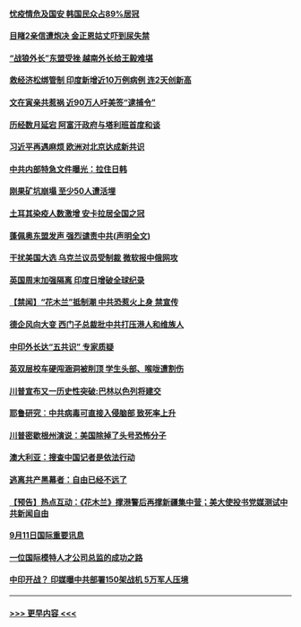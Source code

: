 #### [忧疫情危及国安 韩国民众占89%居冠](../pages/prog202/a102939127.md?t=09122002) 
#### [目睹2亲信遭炮决 金正恩姑丈吓到尿失禁](../pages/prog202/a102939112.md?t=09122002) 
#### [“战狼外长”东盟受挫 越南外长给王毅难堪](../pages/prog202/a102939071.md?t=09122002) 
#### [救经济松绑管制 印度新增近10万例病例 连2天创新高](../pages/prog202/a102939040.md?t=09122002) 
#### [文在寅亲共惹祸 近90万人吁美签“逮捕令”](../pages/prog202/a102939027.md?t=09122002) 
#### [历经数月延宕 阿富汗政府与塔利班首度和谈](../pages/prog202/a102938993.md?t=09122002) 
#### [习近平再遇麻烦 欧洲对北京达成新共识](../pages/prog202/a102938998.md?t=09122002) 
#### [中共内部特急文件曝光：拉住日韩](../pages/prog202/a102938956.md?t=09122002) 
#### [刚果矿坑崩塌 至少50人遭活埋](../pages/prog202/a102938935.md?t=09122002) 
#### [土耳其染疫人数激增 安卡拉居全国之冠](../pages/prog202/a102938924.md?t=09122002) 
#### [蓬佩奥东盟发声 强烈谴责中共(声明全文)](../pages/prog202/a102938916.md?t=09122002) 
#### [干扰美国大选 乌克兰议员受制裁 微软报中俄网攻](../pages/prog202/a102938525.md?t=09122002) 
#### [英国周末加强隔离 印度日增破全球纪录](../pages/prog202/a102938514.md?t=09122002) 
#### [【禁闻】“花木兰”抵制潮 中共恐惹火上身 禁宣传](../pages/prog202/a102938809.md?t=09122002) 
#### [德企风向大变 西门子总裁批中共打压港人和维族人](../pages/prog202/a102938719.md?t=09122002) 
#### [中印外长达“五共识” 专家质疑](../pages/prog202/a102938742.md?t=09122002) 
#### [英双层校车硬闯涵洞被削顶 学生头部、喉咙遭割伤](../pages/prog202/a102938423.md?t=09122002) 
#### [川普宣布又一历史性突破:巴林以色列将建交](../pages/prog202/a102938715.md?t=09122002) 
#### [耶鲁研究︰中共病毒可直接入侵脑部 致死率上升](../pages/prog202/a102938617.md?t=09122002) 
#### [川普密歇根州演说：美国除掉了头号恐怖分子](../pages/prog202/a102938535.md?t=09122002) 
#### [澳大利亚：搜查中国记者是依法行动](../pages/prog202/a102938521.md?t=09122002) 
#### [逃离共产黑幕者：自由已经不远了](../pages/prog202/a102938474.md?t=09122002) 
#### [【预告】热点互动：《花木兰》撑港警后再撑新疆集中营；美大使投书党媒测试中共新闻自由](../pages/prog202/a102938476.md?t=09122002) 
#### [9月11日国际重要讯息](../pages/prog202/a102938316.md?t=09122002) 
#### [一位国际模特人才公司总监的成功之路](../pages/prog202/a102938254.md?t=09122002) 
#### [中印开战？ 印媒曝中共部署150架战机 5万军人压境](../pages/prog202/a102938020.md?t=09122002) 

----
#### [ >>> 更早内容 <<< ](../indexes/prog202-earlier.md)
